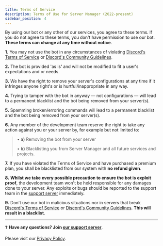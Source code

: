 ```yaml
---
title: Terms of Service
description: Terms of Use for Server Manager (2022-present)
sidebar_position: 4
---
```


<div className="box red shadow no-background">
By using our bot or any other of our services, you agree to these terms. If you do not agree to these terms, you don't have permission to use our bot. <strong>These terms can change at any time without notice</strong>.
</div>


**1.** You may not use the bot in any circumstances of violating [Discord's Terms of Service](https://discord.com/terms) or [Discord's Community Guidelines](https://discord.com/guidelines).

**2.** The bot is provided 'as is' and will not be modified to fit a user's expectations and or needs.

**3.** We have the right to remove your server's configurations at any time if it infringes anyone right's or is hurtful/inappropriate in any way.

**4.** Trying to tamper with the bot in anyway — not configurations — will lead to a permanent blacklist and the bot being removed from your server(s).

**5.** Spamming broken/erroring commands will lead to a permanent blacklist and the bot being removed from your server(s).

**6.** Any member of the development team reserve the right to take any action against you or your server by, for example but not limited to:
  
> • **a)** Removing the bot from your server
> 
> • **b)** Blacklisting you from Server Manager and all future services and projects. 

**7.** If you have violated the Terms of Service and have purchased a premium plan, you shall be blacklisted from our system with **no refund given**.

**8.** **Whilst we take every possible precaution to ensure the bot is exploit proof**, the development team won't be held responsible for any damages done to your server. Any exploits or bugs should be reported to the support team in the [support server](https://discord.gg/6bCKvP24kb) immediately.

**9.** Don't use our bot in malicious situations nor in servers that break [Discord's Terms of Service](https://discord.com/terms) or [Discord's Community Guidelines](https://discord.com/guidelines). **This will result in a blacklist**.

--- 

❓ **Have any questions? Join [our support server](https://servermanagerbot.ml/support)**.

<div className="box red shadow no-background">
  Please visit our <a href="/privacy" className="discord-link">Privacy Policy</a>.
</div>
